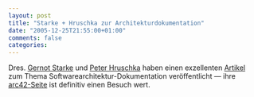 ```yaml
---
layout: post
title: "Starke + Hruschka zur Architekturdokumentation"
date: "2005-12-25T21:55:00+01:00"
comments: false
categories: 
---
```


<p>Dres. <a href="http://it-and-more.blogspot.com/">Gernot Starke</a> und <a href="http://www.google.com/search?ie=utf8&amp;oe=utf8&amp;q=Peter+Hruschka">Peter Hruschka</a> haben einen exzellenten <a href="http://www.sigs.de/publications/os/2006/01/hruschka_starke_OS_01_06.pdf">Artikel</a> zum Thema Softwarearchitektur-Dokumentation ver&#246;ffentlicht &#8212; ihre <a href="http://www.arc42.de/">arc42-Seite</a> ist definitiv einen Besuch wert.</p>


